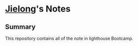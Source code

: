 # [Jielong](https://github.com/adavidliang)'s Notes
## Summary

This repository contains all of the note in lighthouse Bootcamp.
  